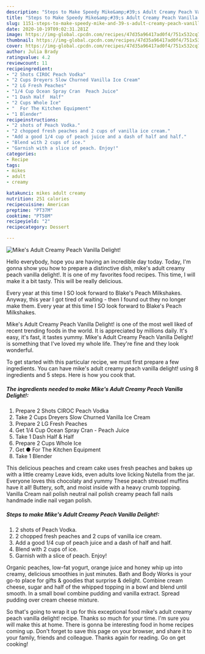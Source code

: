 ```yaml
---
description: "Steps to Make Speedy Mike&amp;#39;s Adult Creamy Peach Vanilla Delight!"
title: "Steps to Make Speedy Mike&amp;#39;s Adult Creamy Peach Vanilla Delight!"
slug: 1151-steps-to-make-speedy-mike-and-39-s-adult-creamy-peach-vanilla-delight
date: 2020-10-19T09:02:31.281Z
image: https://img-global.cpcdn.com/recipes/47d35a96417ad0f4/751x532cq70/mikes-adult-creamy-peach-vanilla-delight-recipe-main-photo.jpg
thumbnail: https://img-global.cpcdn.com/recipes/47d35a96417ad0f4/751x532cq70/mikes-adult-creamy-peach-vanilla-delight-recipe-main-photo.jpg
cover: https://img-global.cpcdn.com/recipes/47d35a96417ad0f4/751x532cq70/mikes-adult-creamy-peach-vanilla-delight-recipe-main-photo.jpg
author: Julia Brady
ratingvalue: 4.2
reviewcount: 11
recipeingredient:
- "2 Shots CIROC Peach Vodka"
- "2 Cups Dreyers Slow Churned Vanilla Ice Cream"
- "2 LG Fresh Peaches"
- "1/4 Cup Ocean Spray Cran  Peach Juice"
- "1 Dash Half  Half"
- "2 Cups Whole Ice"
- "  For The Kitchen Equipment"
- "1 Blender"
recipeinstructions:
- "2 shots of Peach Vodka."
- "2 chopped fresh peaches and 2 cups of vanilla ice cream."
- "Add a good 1/4 cup of peach juice and a dash of half and half."
- "Blend with 2 cups of ice."
- "Garnish with a slice of peach. Enjoy!"
categories:
- Recipe
tags:
- mikes
- adult
- creamy

katakunci: mikes adult creamy 
nutrition: 251 calories
recipecuisine: American
preptime: "PT37M"
cooktime: "PT58M"
recipeyield: "2"
recipecategory: Dessert

---
```



![Mike&#39;s Adult Creamy Peach Vanilla Delight!](https://img-global.cpcdn.com/recipes/47d35a96417ad0f4/751x532cq70/mikes-adult-creamy-peach-vanilla-delight-recipe-main-photo.jpg)

Hello everybody, hope you are having an incredible day today. Today, I'm gonna show you how to prepare a distinctive dish, mike&#39;s adult creamy peach vanilla delight!. It is one of my favorites food recipes. This time, I will make it a bit tasty. This will be really delicious.

Every year at this time I SO look forward to Blake&#39;s Peach Milkshakes. Anyway, this year I got tired of waiting - then I found out they no longer make them. Every year at this time I SO look forward to Blake&#39;s Peach Milkshakes.

Mike&#39;s Adult Creamy Peach Vanilla Delight! is one of the most well liked of recent trending foods in the world. It is appreciated by millions daily. It's easy, it's fast, it tastes yummy. Mike&#39;s Adult Creamy Peach Vanilla Delight! is something that I've loved my whole life. They're fine and they look wonderful.


To get started with this particular recipe, we must first prepare a few ingredients. You can have mike&#39;s adult creamy peach vanilla delight! using 8 ingredients and 5 steps. Here is how you cook that.

<!--inarticleads1-->

##### The ingredients needed to make Mike&#39;s Adult Creamy Peach Vanilla Delight!:

1. Prepare 2 Shots CIROC Peach Vodka
1. Take 2 Cups Dreyers Slow Churned Vanilla Ice Cream
1. Prepare 2 LG Fresh Peaches
1. Get 1/4 Cup Ocean Spray Cran - Peach Juice
1. Take 1 Dash Half &amp; Half
1. Prepare 2 Cups Whole Ice
1. Get  ● For The Kitchen Equipment
1. Take 1 Blender


This delicious peaches and cream cake uses fresh peaches and bakes up with a little creamy Leave kids, even adults love licking Nutella from the jar. Everyone loves this chocolaty and yummy These peach streusel muffins have it all! Buttery, soft, and moist inside with a heavy crumb topping. Vanilla Cream nail polish neutral nail polish creamy peach fall nails handmade indie nail vegan polish. 

<!--inarticleads2-->

##### Steps to make Mike&#39;s Adult Creamy Peach Vanilla Delight!:

1. 2 shots of Peach Vodka.
1. 2 chopped fresh peaches and 2 cups of vanilla ice cream.
1. Add a good 1/4 cup of peach juice and a dash of half and half.
1. Blend with 2 cups of ice.
1. Garnish with a slice of peach. Enjoy!


Organic peaches, low-fat yogurt, orange juice and honey whip up into creamy, delicious smoothies in just minutes. Bath and Body Works is your go-to place for gifts &amp; goodies that surprise &amp; delight. Combine cream cheese, sugar and half of the whipped topping in a bowl and blend until smooth. In a small bowl combine pudding and vanilla extract. Spread pudding over cream cheese mixture. 

So that's going to wrap it up for this exceptional food mike&#39;s adult creamy peach vanilla delight! recipe. Thanks so much for your time. I'm sure you will make this at home. There is gonna be interesting food in home recipes coming up. Don't forget to save this page on your browser, and share it to your family, friends and colleague. Thanks again for reading. Go on get cooking!
